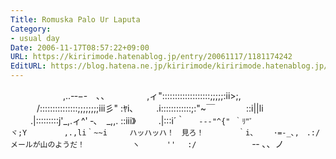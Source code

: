 ```yaml
---
Title: Romuska Palo Ur Laputa
Category:
- usual day
Date: 2006-11-17T08:57:22+09:00
URL: https://kiririmode.hatenablog.jp/entry/20061117/1181174242
EditURL: https://blog.hatena.ne.jp/kiririmode/kiririmode.hatenablog.jp/atom/entry/8454420450078217916
---
```


　　　　　　,..-‐−-　､、
　　　　,ィ":::::::::::::::::::;;;;;:ii>;,
　　　/:::::::::::::::;;;;;;;;iii彡" :ﾔi､
　　 .i::::::::::::;:"~￣　　 　 ::i||li
　　 .|:::::::::j'_,.ィ^' ‐､　_,,. ::iii》
　 　.|:::i´｀ 　 `‐-‐"^{" ｀ﾘ"ﾞ
　　　ヾ;Y　　　　　,.,li｀~~i　　　ハッハッハ！　見ろ！
　　　　｀i、 　 ･=-_､,　.:/　　　　メールが山のようだ！
　　 　 　 ヽ　　　 ''　 :/
　　　　　 　` ‐- ､、ノ
